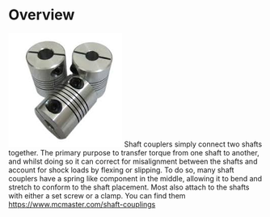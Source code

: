 <!-- TITLE: Shaft Couplers -->
<!-- SUBTITLE: A quick summary of Shaft Couplers -->

# Overview
![Download 2](/uploads/machine-components/download-2.jpg "Download 2")
Shaft couplers simply connect two shafts together. The primary purpose to transfer torque from one shaft to another, and whilst doing so it can correct for misalignment between the shafts and account for shock loads by flexing or slipping. To do so, many shaft couplers have a spring like component in the middle, allowing it to bend and stretch to conform to the shaft placement. Most also attach to the shafts with either a set screw or a clamp. You can find them https://www.mcmaster.com/shaft-couplings

